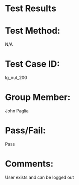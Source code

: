 # Test Results

# Test Method:
N/A

# Test Case ID:
lg_out_200

# Group Member:
John Paglia

# Pass/Fail:
Pass

# Comments:
User exists and can be logged out